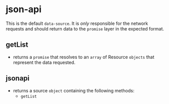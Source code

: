 # json-api

This is the default `data-source`. It is _only_ responsible for the network requests and should return data to the `promise` layer in the expected format.

## getList

- returns a `promise` that resolves to an `array` of Resource `objects` that represent the data requested.

## jsonapi

- returns a source `object` containing the following methods:
  - `getList`
